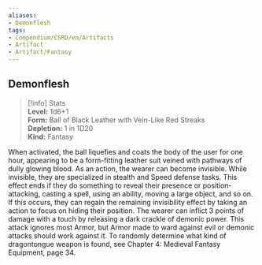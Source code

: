 ```yaml
---
aliases:
- Demonflesh
tags:
- Compendium/CSRD/en/Artifacts
- Artifact
- Artifact/Fantasy
---
```


  
## Demonflesh  
>[!info] Stats  
> **Level:** 1d6+1  
> **Form:** Ball of Black Leather with Vein-Like Red Streaks  
> **Depletion:** 1 in 1D20  
> **Kind:** Fantasy
  
When activated, the ball liquefies and coats the body of the user for one hour, appearing to be a form-fitting leather suit veined with pathways of dully glowing blood. As an action, the wearer can become invisible. While invisible, they are specialized in stealth and Speed defense tasks. This effect ends if they do something to reveal their presence or position-attacking, casting a spell, using an ability, moving a large object, and so on. If this occurs, they can regain the remaining invisibility effect by taking an action to focus on hiding their position. The wearer can inflict 3 points of damage with a touch by releasing a dark crackle of demonic power. This attack ignores most Armor, but Armor made to ward against evil or demonic attacks should work against it. To randomly determine what kind of dragontongue weapon is found, see Chapter 4: Medieval Fantasy Equipment, page 34.